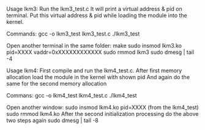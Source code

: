 Usage lkm3:
Run the lkm3_test.c It will print a virtual address & pid on terminal.
Put this virtual address & pid while loading the module into the kernel.

Commands:
gcc -o lkm3_test lkm3_test.c
./lkm3_test

Open another terminal in the same folder:
make
sudo insmod lkm3.ko pid=XXXX vaddr=0xXXXXXXXXXXXX
sudo rmmod lkm3
sudo dmesg | tail -4



Usage lkm4:
First compile and run the lkm4_test.c.
After first memory allocation load the module in the kernel with shown pid
And again do the same for the second memory allocation

Commans:
gcc -o lkm4_test lkm4_test.c
./lkm4_test

Open another window:
sudo insmod lkm4.ko pid=XXXX (from the lkm4_test)
sudo rmmod lkm4.ko
After the second initialization processing do the above two steps again
sudo dmesg | tail -8 